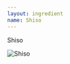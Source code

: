 ```yaml
---
layout: ingredient
name: Shiso
---
```


Shiso

![Shiso](/JapaneseCookbook/assets/images/ingredients/shiso-1.jpg)
